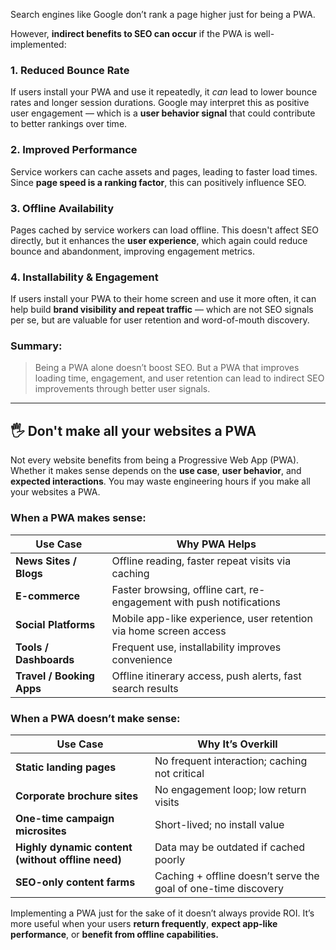 Search engines like Google don’t rank a page higher just for being a PWA.

However, **indirect benefits to SEO can occur** if the PWA is well-implemented:

### 1. **Reduced Bounce Rate**

If users install your PWA and use it repeatedly, it _can_ lead to lower bounce rates and longer session durations. Google may interpret this as positive user engagement — which is a **user behavior signal** that could contribute to better rankings over time.

### 2. **Improved Performance**

Service workers can cache assets and pages, leading to faster load times. Since **page speed is a ranking factor**, this can positively influence SEO.

### 3. **Offline Availability**

Pages cached by service workers can load offline. This doesn't affect SEO directly, but it enhances the **user experience**, which again could reduce bounce and abandonment, improving engagement metrics.

### 4. **Installability & Engagement**

If users install your PWA to their home screen and use it more often, it can help build **brand visibility and repeat traffic** — which are not SEO signals per se, but are valuable for user retention and word-of-mouth discovery.

### Summary:

> Being a PWA alone doesn’t boost SEO. But a PWA that improves loading time, engagement, and user retention can lead to indirect SEO improvements through better user signals.

---

## 🖐️ Don't make all your websites a PWA

Not every website benefits from being a Progressive Web App (PWA). Whether it makes sense depends on the **use case**, **user behavior**, and **expected interactions**. You may waste engineering hours if you make all your websites a PWA.

### When a PWA **makes sense**:

|Use Case|Why PWA Helps|
|---|---|
|**News Sites / Blogs**|Offline reading, faster repeat visits via caching|
|**E-commerce**|Faster browsing, offline cart, re-engagement with push notifications|
|**Social Platforms**|Mobile app-like experience, user retention via home screen access|
|**Tools / Dashboards**|Frequent use, installability improves convenience|
|**Travel / Booking Apps**|Offline itinerary access, push alerts, fast search results|

### When a PWA **doesn’t make sense**:

|Use Case|Why It’s Overkill|
|---|---|
|**Static landing pages**|No frequent interaction; caching not critical|
|**Corporate brochure sites**|No engagement loop; low return visits|
|**One-time campaign microsites**|Short-lived; no install value|
|**Highly dynamic content (without offline need)**|Data may be outdated if cached poorly|
|**SEO-only content farms**|Caching + offline doesn’t serve the goal of one-time discovery|

Implementing a PWA just for the sake of it doesn’t always provide ROI. It’s more useful when your users **return frequently**, **expect app-like performance**, or **benefit from offline capabilities.**